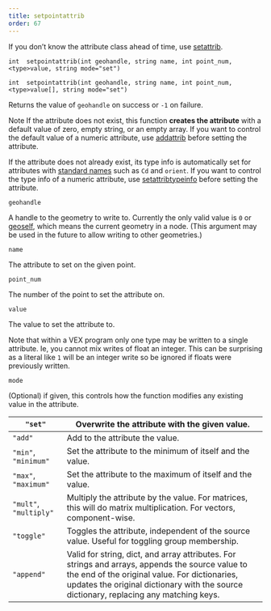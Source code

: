 ```yaml
---
title: setpointattrib
order: 67
---
```

If you don’t know the attribute class ahead of time, use [setattrib](setattrib.html "Writes an attribute value to geometry.").

`int  setpointattrib(int geohandle, string name, int point_num, <type>value, string mode="set")`

`int  setpointattrib(int geohandle, string name, int point_num, <type>value[], string mode="set")`

Returns the value of `geohandle` on success or `-1` on failure.

Note
If the attribute does not exist, this function **creates the attribute** with a default value of zero, empty string, or an empty array.
If you want to control the default value of a numeric attribute, use [addattrib](addattrib.html "Adds an attribute to a geometry.") before setting the attribute.

If the attribute does not already exist, its type info is automatically set for attributes with [standard names](../snippets.html#known) such as `Cd` and `orient`.
If you want to control the type info of a numeric attribute, use [setattribtypeinfo](setattribtypeinfo.html "Sets the meaning of an attribute in geometry.") before setting the attribute.

`geohandle`

A handle to the geometry to write to. Currently the only valid value is `0` or [geoself](geoself.html "Returns a handle to the current geometry."), which means the current geometry in a node. (This argument may be used in the future to allow writing to other geometries.)

`name`

The attribute to set on the given point.

`point_num`

The number of the point to set the attribute on.

`value`

The value to set the attribute to.

Note that within a VEX program only one type may be written to a single attribute. Ie, you cannot mix writes of float an integer. This can be surprising as a literal like `1` will be an integer write so be ignored if floats were previously written.

`mode`

(Optional) if given, this controls how the function modifies any existing value in the attribute.

| `"set"` | Overwrite the attribute with the given value. |
| --- | --- |
| `"add"` | Add to the attribute the value. |
| `"min"`, `"minimum"` | Set the attribute to the minimum of itself and the value. |
| `"max"`, `"maximum"` | Set the attribute to the maximum of itself and the value. |
| `"mult"`, `"multiply"` | Multiply the attribute by the value. For matrices, this will do matrix multiplication. For vectors, component-wise. |
| `"toggle"` | Toggles the attribute, independent of the source value. Useful for toggling group membership. |
| `"append"` | Valid for string, dict, and array attributes. For strings and  arrays, appends the source value to the end of the original  value. For dictionaries, updates the original dictionary with  the source dictionary, replacing any matching keys. |
